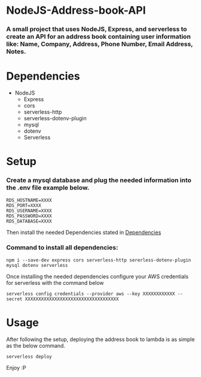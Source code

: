 # NodeJS-Address-book-API

 ### A small project that uses NodeJS, Express, and serverless to create an API for an address book containing user information like: Name, Company, Address, Phone Number, Email Address, Notes.

# Dependencies
- NodeJS
  - Express
  - cors
  - serverless-http
  - serverless-dotenv-plugin
  - mysql
  - dotenv
  - Serverless

# Setup
### Create a mysql database and plug the needed information into the .env file example below.
```
RDS_HOSTNAME=XXXX
RDS_PORT=XXXX
RDS_USERNAME=XXXX
RDS_PASSWORD=XXXX
RDS_DATABASE=XXXX
```
Then install the needed Dependencies stated in [Dependencies](#Dependencies)
### Command to install all dependencies:
```console
npm i --save-dev express cors serverless-http sererless-dotenv-plugin mysql dotenv serverless
```
Once installing the needed dependencies configure your AWS credentials for serverless with the command below
```console
serverless config credentials --provider aws --key XXXXXXXXXXXX --secret XXXXXXXXXXXXXXXXXXXXXXXXXXXXXXXXXXX
```
# Usage
After following the setup, deploying the address book to lambda is as simple as the below command.
```console
serverless deploy
```

Enjoy :P
